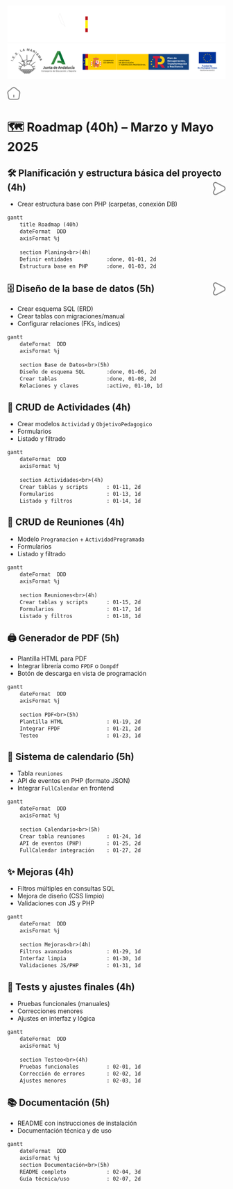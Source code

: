 ![](https://raw.githubusercontent.com/jcorvid509/.resGen/9cf65965f880c39d5e634d73522a6d656c4ea501/_bannerD.png#gh-dark-mode-only)
![](https://raw.githubusercontent.com/jcorvid509/.resGen/9cf65965f880c39d5e634d73522a6d656c4ea501/_bannerL.png#gh-light-mode-only)

<a href="/README.md"><img src="https://raw.githubusercontent.com/jcorvid509/.resGen/9cf65965f880c39d5e634d73522a6d656c4ea501/_home.svg" height="30"></a>

# 🗺️ Roadmap (40h) – Marzo y Mayo 2025

## 🛠️ Planificación y estructura básica del proyecto (4h)<a href="1.planing.md"><img src="https://raw.githubusercontent.com/jcorvid509/.resGen/dbf0397a38c3e0828d9bd164f719d77f3d977cda/_arrow.svg" height="30" align="right"></a>
- Crear estructura base con PHP (carpetas, conexión DB)

```mermaid
gantt
    title Roadmap (40h)
    dateFormat  DDD
    axisFormat %j

    section Planing<br>(4h)
    Definir entidades           :done, 01-01, 2d
    Estructura base en PHP      :done, 01-03, 2d
```

## 🗄️ Diseño de la base de datos (5h)<a href="2.database.md"><img src="https://raw.githubusercontent.com/jcorvid509/.resGen/dbf0397a38c3e0828d9bd164f719d77f3d977cda/_arrow.svg" height="30" align="right"></a>

- Crear esquema SQL (ERD)
- Crear tablas con migraciones/manual
- Configurar relaciones (FKs, índices)

```mermaid
gantt
    dateFormat  DDD
    axisFormat %j

    section Base de Datos<br>(5h)
    Diseño de esquema SQL       :done, 01-06, 2d
    Crear tablas                :done, 01-08, 2d
    Relaciones y claves         :active, 01-10, 1d
```

## 📝 CRUD de Actividades (4h)

- Crear modelos `Actividad` y `ObjetivoPedagogico`
- Formularios
- Listado y filtrado

```mermaid
gantt
    dateFormat  DDD
    axisFormat %j

    section Actividades<br>(4h)
    Crear tablas y scripts      : 01-11, 2d
    Formularios                 : 01-13, 1d
    Listado y filtros           : 01-14, 1d
```

## 📅 CRUD de Reuniones (4h)
- Modelo `Programacion` + `ActividadProgramada`
- Formularios
- Listado y filtrado

```mermaid
gantt
    dateFormat  DDD
    axisFormat %j
   
    section Reuniones<br>(4h)
    Crear tablas y scripts      : 01-15, 2d
    Formularios                 : 01-17, 1d
    Listado y filtros           : 01-18, 1d
```

## 🖨️ Generador de PDF (5h)
- Plantilla HTML para PDF
- Integrar librería como `FPDF` o `Dompdf`
- Botón de descarga en vista de programación

```mermaid
gantt
    dateFormat  DDD
    axisFormat %j

    section PDF<br>(5h)
    Plantilla HTML              : 01-19, 2d
    Integrar FPDF               : 01-21, 2d
    Testeo                      : 01-23, 1d
```

## 📆 Sistema de calendario (5h)

- Tabla `reuniones`
- API de eventos en PHP (formato JSON)
- Integrar `FullCalendar` en frontend

```mermaid
gantt
    dateFormat  DDD
    axisFormat %j
   
    section Calendario<br>(5h)
    Crear tabla reuniones       : 01-24, 1d
    API de eventos (PHP)        : 01-25, 2d
    FullCalendar integración    : 01-27, 2d
```

## ✨ Mejoras (4h)

- Filtros múltiples en consultas SQL
- Mejora de diseño (CSS limpio)
- Validaciones con JS y PHP

```mermaid
gantt
    dateFormat  DDD
    axisFormat %j

    section Mejoras<br>(4h)
    Filtros avanzados           : 01-29, 1d
    Interfaz limpia             : 01-30, 1d
    Validaciones JS/PHP         : 01-31, 1d
```

## 🧪 Tests y ajustes finales (4h)

- Pruebas funcionales (manuales)
- Correcciones menores
- Ajustes en interfaz y lógica

```mermaid
gantt
    dateFormat  DDD
    axisFormat %j

    section Testeo<br>(4h)
    Pruebas funcionales         : 02-01, 1d
    Corrección de errores       : 02-02, 1d
    Ajustes menores             : 02-03, 1d
```

## 📚 Documentación (5h)

- README con instrucciones de instalación
- Documentación técnica y de uso

```mermaid
gantt
    dateFormat  DDD
    axisFormat %j
    section Documentación<br>(5h)
    README completo             : 02-04, 3d
    Guía técnica/uso            : 02-07, 2d
```
